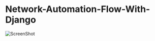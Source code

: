 # Network-Automation-Flow-With-Django


![ScreenShot](https://raw.github.com/DonginKang/Network-Automation-Flow-With-Django/master/ScreenShot/frist.PNG)
